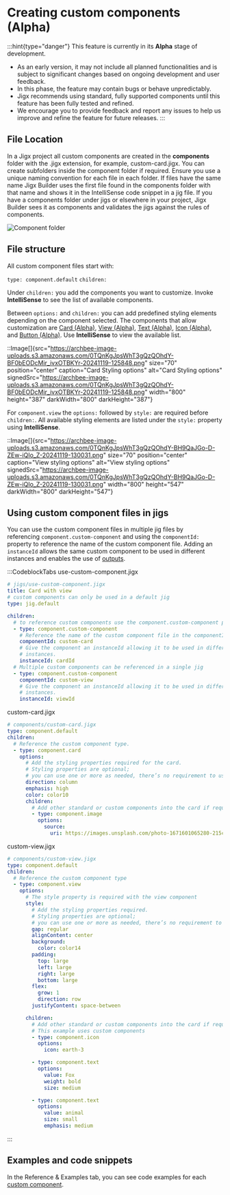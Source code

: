# Creating custom components (Alpha)

:::hint{type="danger"}
This feature is currently in its **Alpha** stage of development.

- As an early version, it may not include all planned functionalities and is subject to significant changes based on ongoing development and user feedback.
- In this phase, the feature may contain bugs or behave unpredictably.
- Jigx recommends using standard, fully supported components until this feature has been fully tested and refined.
- We encourage you to provide feedback and report any issues to help us improve and refine the feature for future releases.
:::

## File Location

In a Jigx project all custom components are created in the **components** folder with the .jigx extension, for example, custom-card.jigx. You can create subfolders inside the component folder if required. Ensure you use a unique naming convention for each file in each folder. If files have the same name Jigx Builder uses the first file found in the components folder with that name and shows it in the IntelliSense code snippet in a jig file. If you have a components folder under jigs or elsewhere in your project, Jigx Builder sees it as components and validates the jigs against the rules of components.

![Component folder](https://archbee-image-uploads.s3.amazonaws.com/0TQnKgJpsWhT3gQzQOhdY-_OYOwk6ShiIrcLFqDCZu9-20241119-124255.png "Component folder")

## File structure

All custom component files start with:

`type: component.default`
`children:`

Under `children:` you add the components you want to customize. Invoke **IntelliSense** to see the list of available components.

Between `options:` and `children:` you can add predefined styling elements depending on the component selected. The components that allow customization are [Card (Alpha)](https://docs.jigx.com/examples/card-alpha), [View (Alpha)](https://docs.jigx.com/examples/view-alpha), [Text (Alpha)](https://docs.jigx.com/examples/text-alpha), [Icon (Alpha)](https://docs.jigx.com/examples/icon-alpha), and [Button (Alpha)](https://docs.jigx.com/examples/button-alpha). Use **IntelliSense** to view the available list.

::Image[]{src="https://archbee-image-uploads.s3.amazonaws.com/0TQnKgJpsWhT3gQzQOhdY-BF0bEODcMir_ivxOTBKYr-20241119-125848.png" size="70" position="center" caption="Card Styling options" alt="Card Styling options" signedSrc="https://archbee-image-uploads.s3.amazonaws.com/0TQnKgJpsWhT3gQzQOhdY-BF0bEODcMir_ivxOTBKYr-20241119-125848.png" width="800" height="387" darkWidth="800" darkHeight="387"}

For `component.view` the `options:` followed by `style:` are required before `children:`. All available styling elements are listed under the `style:` property using **IntelliSense**.

::Image[]{src="https://archbee-image-uploads.s3.amazonaws.com/0TQnKgJpsWhT3gQzQOhdY-BH9QaJGo-D-ZEw-iQIo_Z-20241119-130031.png" size="70" position="center" caption="View styling options" alt="View styling options" signedSrc="https://archbee-image-uploads.s3.amazonaws.com/0TQnKgJpsWhT3gQzQOhdY-BH9QaJGo-D-ZEw-iQIo_Z-20241119-130031.png" width="800" height="547" darkWidth="800" darkHeight="547"}

## Using custom component files in jigs

You can use the custom component files in multiple jig files by referencing `component.custom-component` and using the `componentId:` property to reference the name of the custom component file. Adding an `instanceId` allows the same custom component to be used in different instances and enables the use of [outputs](<./Inputs _ outputs _Alpha_.md>).

:::CodeblockTabs
use-custom-component.jigx

```yaml
# jigs/use-custom-component.jigx
title: Card with view
# custom components can only be used in a default jig
type: jig.default

children:
  # to reference custom components use the component.custom-component property
  - type: component.custom-component
    # Reference the name of the custom component file in the componentId property
    componentId: custom-card
    # Give the component an instanceId allowing it to be used in different 
    # instances.
    instanceId: cardId
  # Multiple custom components can be referenced in a single jig
  - type: component.custom-component
    componentId: custom-view
    # Give the component an instanceId allowing it to be used in different 
    # instances.
    instanceId: viewId
```

custom-card.jigx

```yaml
# components/custom-card.jigx
type: component.default
children:
  # Reference the custom component type.
  - type: component.card
    options:
      # Add the styling properties required for the card.
      # Styling properties are optional;
      # you can use one or more as needed, there’s no requirement to use them all.
      direction: column
      emphasis: high
      color: color10
      children:
        # Add other standard or custom components into the card if required.
        - type: component.image
          options:
            source:
              uri: https://images.unsplash.com/photo-1671601065280-215ca5072af9?ixlib=rb-4.0.3&ixid=M3wxMjA3fDB8MHxwaG90by1wYWdlfHx8fGVufDB8fHx8fA%3D%3D&auto=format&fit=crop&w=1364&q=80
```

custom-view\.jigx

```yaml
# components/custom-view.jigx
type: component.default
children:
  # Reference the custom component type
  - type: component.view
    options:
      # The style property is required with the view component
      style:
        # Add the styling properties required.
        # Styling properties are optional;
        # you can use one or more as needed, there’s no requirement to use them all.
        gap: regular
        alignContent: center
        background:
          color: color14
        padding:
          top: large
          left: large
          right: large
          bottom: large
        flex:
          grow: 1
          direction: row
        justifyContent: space-between

      children:
        # Add other standard or custom components into the card if required.
        # This example uses custom components
        - type: component.icon
          options:
            icon: earth-3

        - type: component.text
          options:
            value: Fox
            weight: bold
            size: medium

        - type: component.text
          options:
            value: animal
            size: small
            emphasis: medium
```
:::

## Examples and code snippets

In the Reference & Examples tab, you can see code examples for each [custom component](https://docs.jigx.com/examples/custom-components-alpha).
